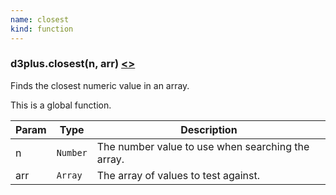 ```yaml
---
name: closest
kind: function
---
```


<a name="closest"></a>

### d3plus.**closest**(n, arr) [<>](https://github.com/d3plus/d3plus-dev/blob/master/src/closest.js#L1)

Finds the closest numeric value in an array.


This is a global function.

| Param | Type | Description |
| --- | --- | --- |
| n | <code>Number</code> | The number value to use when searching the array. |
| arr | <code>Array</code> | The array of values to test against. |


